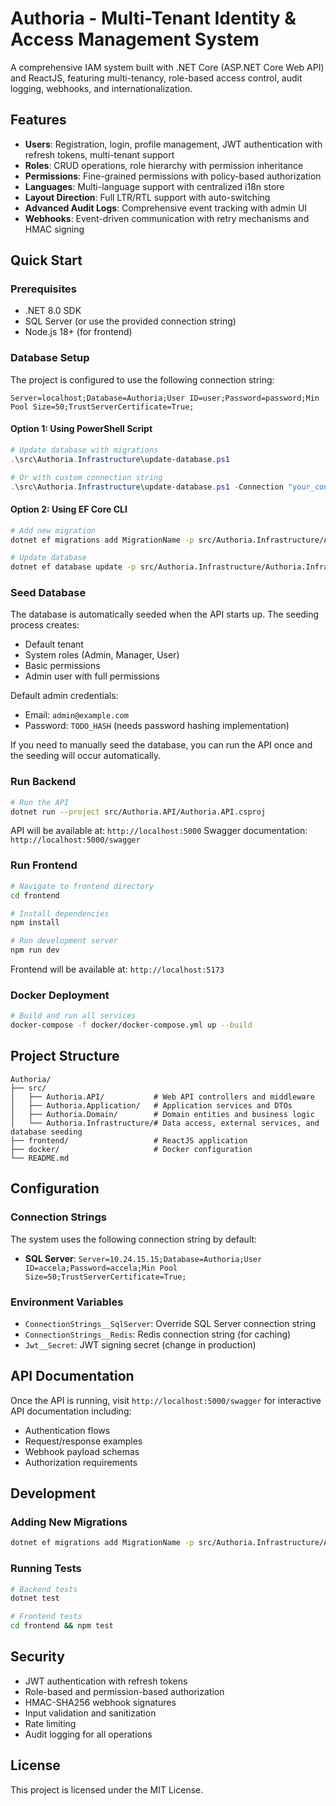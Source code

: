 # Authoria - Multi-Tenant Identity & Access Management System

A comprehensive IAM system built with .NET Core (ASP.NET Core Web API) and ReactJS, featuring multi-tenancy, role-based access control, audit logging, webhooks, and internationalization.

## Features

- **Users**: Registration, login, profile management, JWT authentication with refresh tokens, multi-tenant support
- **Roles**: CRUD operations, role hierarchy with permission inheritance
- **Permissions**: Fine-grained permissions with policy-based authorization
- **Languages**: Multi-language support with centralized i18n store
- **Layout Direction**: Full LTR/RTL support with auto-switching
- **Advanced Audit Logs**: Comprehensive event tracking with admin UI
- **Webhooks**: Event-driven communication with retry mechanisms and HMAC signing

## Quick Start

### Prerequisites

- .NET 8.0 SDK
- SQL Server (or use the provided connection string)
- Node.js 18+ (for frontend)

### Database Setup

The project is configured to use the following connection string:
```
Server=localhost;Database=Authoria;User ID=user;Password=password;Min Pool Size=50;TrustServerCertificate=True;
```

#### Option 1: Using PowerShell Script
```powershell
# Update database with migrations
.\src\Authoria.Infrastructure\update-database.ps1

# Or with custom connection string
.\src\Authoria.Infrastructure\update-database.ps1 -Connection "your_connection_string"
```

#### Option 2: Using EF Core CLI
```bash
# Add new migration
dotnet ef migrations add MigrationName -p src/Authoria.Infrastructure/Authoria.Infrastructure.csproj -s src/Authoria.API/Authoria.API.csproj

# Update database
dotnet ef database update -p src/Authoria.Infrastructure/Authoria.Infrastructure.csproj -s src/Authoria.API/Authoria.API.csproj
```

### Seed Database

The database is automatically seeded when the API starts up. The seeding process creates:
- Default tenant
- System roles (Admin, Manager, User)
- Basic permissions
- Admin user with full permissions

Default admin credentials:
- Email: `admin@example.com`
- Password: `TODO_HASH` (needs password hashing implementation)

If you need to manually seed the database, you can run the API once and the seeding will occur automatically.

### Run Backend

```bash
# Run the API
dotnet run --project src/Authoria.API/Authoria.API.csproj
```

API will be available at: `http://localhost:5000`
Swagger documentation: `http://localhost:5000/swagger`

### Run Frontend

```bash
# Navigate to frontend directory
cd frontend

# Install dependencies
npm install

# Run development server
npm run dev
```

Frontend will be available at: `http://localhost:5173`

### Docker Deployment

```bash
# Build and run all services
docker-compose -f docker/docker-compose.yml up --build
```

## Project Structure

```
Authoria/
├── src/
│   ├── Authoria.API/           # Web API controllers and middleware
│   ├── Authoria.Application/   # Application services and DTOs
│   ├── Authoria.Domain/        # Domain entities and business logic
│   └── Authoria.Infrastructure/# Data access, external services, and database seeding
├── frontend/                   # ReactJS application
├── docker/                     # Docker configuration
└── README.md
```

## Configuration

### Connection Strings

The system uses the following connection string by default:
- **SQL Server**: `Server=10.24.15.15;Database=Authoria;User ID=accela;Password=accela;Min Pool Size=50;TrustServerCertificate=True;`

### Environment Variables

- `ConnectionStrings__SqlServer`: Override SQL Server connection string
- `ConnectionStrings__Redis`: Redis connection string (for caching)
- `Jwt__Secret`: JWT signing secret (change in production)

## API Documentation

Once the API is running, visit `http://localhost:5000/swagger` for interactive API documentation including:
- Authentication flows
- Request/response examples
- Webhook payload schemas
- Authorization requirements

## Development

### Adding New Migrations

```bash
dotnet ef migrations add MigrationName -p src/Authoria.Infrastructure/Authoria.Infrastructure.csproj -s src/Authoria.API/Authoria.API.csproj
```

### Running Tests

```bash
# Backend tests
dotnet test

# Frontend tests
cd frontend && npm test
```

## Security

- JWT authentication with refresh tokens
- Role-based and permission-based authorization
- HMAC-SHA256 webhook signatures
- Input validation and sanitization
- Rate limiting
- Audit logging for all operations

## License

This project is licensed under the MIT License.
